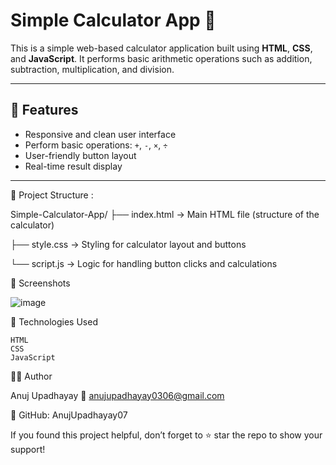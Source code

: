 # Simple Calculator App 🧮

This is a simple web-based calculator application built using **HTML**, **CSS**, and **JavaScript**. It performs basic arithmetic operations such as addition, subtraction, multiplication, and division.

---

## 🚀 Features

- Responsive and clean user interface
- Perform basic operations: `+`, `-`, `×`, `÷`
- User-friendly button layout
- Real-time result display

---

📂 Project Structure :

Simple-Calculator-App/
├── index.html → Main HTML file (structure of the calculator)

├── style.css → Styling for calculator layout and buttons

└── script.js → Logic for handling button clicks and calculations

📸 Screenshots

![image](https://github.com/user-attachments/assets/1bd7f6c8-fc1b-4e39-aa0b-c6fc4f0f0835)


📌 Technologies Used

    HTML
    CSS
    JavaScript

🙋‍♂️ Author

Anuj Upadhayay
📧 anujupadhayay0306@gmail.com

🔗 GitHub: AnujUpadhayay07


If you found this project helpful, don’t forget to ⭐️ star the repo to show your support!



